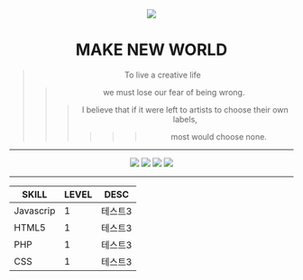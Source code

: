 <div align="center">
<div align="center">
  <img src="https://capsule-render.vercel.app/api?type=Waving&text=Back&fontAlign=30&fontSize=100&animation=fadeIn&color=0:b8eaf2,100:3782de&fontColor=ffffff&height=220" />
</div>

<div align="center" >
  <h1>MAKE NEW WORLD</h1>
</div>

>To live a creative life
>>we must lose our fear of being wrong.
>>>I believe that if it were left to artists to choose their own labels,
>>>>>>most would choose none.

***

<div align="center">
	<img src="https://img.shields.io/badge/Javascript-F7DF1E?style=flat&logo=Javascript&logoColor=white" />
	<img src="https://img.shields.io/badge/HTML5-E34F26?style=flat&logo=HTML5&logoColor=white" />
	<img src="https://img.shields.io/badge/PHP-777BB4?style=flat&logo=php&logoColor=white" />
	<img src="https://img.shields.io/badge/CSS-1572B6?style=flat&logo=CSS3&logoColor=white" />
</div>  

***

|SKILL|LEVEL|DESC|
|------|---|---|
|Javascrip|1|테스트3|
|HTML5|1|테스트3|
|PHP|1|테스트3|
|CSS|1|테스트3|

</div>
